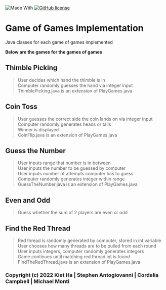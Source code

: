 ![Made With](https://img.shields.io/badge/made%20with-%20java-orange)
[![GitHub license](https://img.shields.io/badge/lisence-%20MIT-green)](https://github.com/santogiovanni/GameofGamesImplementation/blob/main/LICENSE.md)


# Game of Games Implementation
Java classes for each game of games implemented

**Below are the games for the games of games**

## Thimble Picking
> User decides which hand the thimble is in  
> Computer randomly guesses the hand via integer input  
> ThimblePicking.java is an extension of PlayGames.java  

## Coin Toss
> User guesses the correct side the coin lands on via integer input  
> Computer randomly generates heads or tails  
> Winner is displayed  
> CoinFlip.java is an extension of PlayGames.java 

## Guess the Number
> User inputs range that number is in between   
> User inputs the number to be guessed by computer  
> User inputs number of attempts computer has to guess  
> Computer randomly generates integer within range  
> GuessTheNumber.java is an extension of PlayGames.java

## Even and Odd
> Guess whether the sum of 2 players are even or odd 

## Find the Red Thread
> Red thread is randomly generated by computer, stored in int variable  
> User chooses how many threads are to be pulled from each round
> User inputs integers, computer randomly generates integers  
> Game continues until matching red thread int is found  
> FindTheRedThread.java is an extension of PlayGames.java 



### Copyright (c) 2022 Kiet Ha | Stephen Antogiovanni | Cordelia Campbell | Michael Monti
